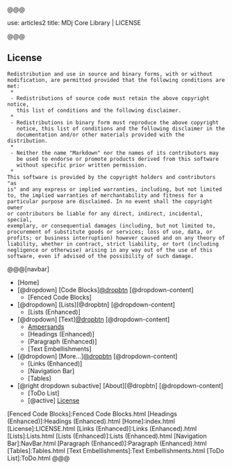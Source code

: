 @@@

use: articles2
title: MDj Core Library | LICENSE

@@@


## License


    Redistribution and use in source and binary forms, with or without
    modification, are permitted provided that the following conditions are
    met:
     *
     - Redistributions of source code must retain the above copyright notice,
       this list of conditions and the following disclaimer.
     *
     - Redistributions in binary form must reproduce the above copyright
       notice, this list of conditions and the following disclaimer in the
       documentation and/or other materials provided with the distribution.
     *
     - Neither the name "Markdown" nor the names of its contributors may
       be used to endorse or promote products derived from this software
       without specific prior written permission.
     *
    This software is provided by the copyright holders and contributors "as
    is" and any express or implied warranties, including, but not limited
    to, the implied warranties of merchantability and fitness for a
    particular purpose are disclaimed. In no event shall the copyright owner
    or contributors be liable for any direct, indirect, incidental, special,
    exemplary, or consequential damages (including, but not limited to,
    procurement of substitute goods or services; loss of use, data, or
    profits; or business interruption) however caused and on any theory of
    liability, whether in contract, strict liability, or tort (including
    negligence or otherwise) arising in any way out of the use of this
    software, even if advised of the possibility of such damage.


@@@[navbar]
- [Home]
- [@dropdown] [Code Blocks][@dropbtn](#)
[@dropdown-content]
    - [Fenced Code Blocks]
- [@dropdown] [Lists][@dropbtn]
[@dropdown-content]
    - [Lists (Enhanced)]
- [@dropdown] [Text][@dropbtn](#)
[@dropdown-content]
    - [Ampersands]
    - [Headings (Enhanced)]
    - [Paragraph (Enhanced)]
    - [Text Embellishments]
- [@dropdown] [More...][@dropbtn](#)
[@dropdown-content]
    - [Links (Enhanced)]
    - [Navigation Bar]
    - [Tables]
- [@right dropdown subactive] [About][@dropbtn]
[@dropdown-content]
    - [ToDo List]
    - [@active] [License](#)


[About]:About.html
[Ampersands]:Ampersands.html
[Fenced Code Blocks]:Fenced Code Blocks.html
[Headings (Enhanced)]:Headings (Enhanced).html
[Home]:index.html
[License]:LICENSE.html
[Links (Enhanced)]:Links (Enhanced).html
[Lists]:Lists.html
[Lists (Enhanced)]:Lists (Enhanced).html
[Navigation Bar]:NavBar.html
[Paragraph (Enhanced)]:Paragraph (Enhanced).html
[Tables]:Tables.html
[Text Embellishments]:Text Embellishments.html
[ToDo List]:ToDo.html
@@@
